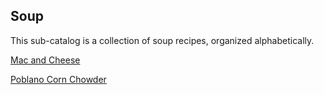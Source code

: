 ## Soup

This sub-catalog is a collection of soup recipes, organized alphabetically.

[Mac and Cheese](recipes/mac_and_cheese.md)

[Poblano Corn Chowder](recipes/chowder_poblano_corn.md)